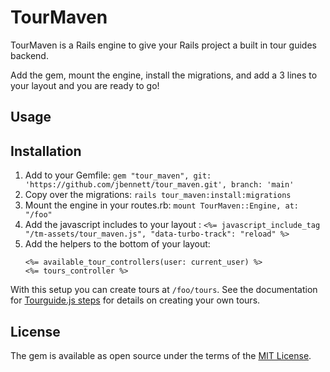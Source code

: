 # TourMaven

TourMaven is a Rails engine to give your Rails project a built in tour guides backend.

Add the gem, mount the engine, install the migrations, and add a 3 lines to your layout and you are ready to go! 

## Usage


## Installation

1. Add to your Gemfile: `gem "tour_maven", git: 'https://github.com/jbennett/tour_maven.git', branch: 'main'`
2. Copy over the migrations: `rails tour_maven:install:migrations`
3. Mount the engine in your routes.rb: `mount TourMaven::Engine, at: "/foo"`
4. Add the javascript includes to your layout <head>: `<%= javascript_include_tag "/tm-assets/tour_maven.js", "data-turbo-track": "reload" %>`
5. Add the helpers to the bottom of your layout:
    ```
   <%= available_tour_controllers(user: current_user) %>
   <%= tours_controller %>
   ```

With this setup you can create tours at `/foo/tours`. See the documentation for [Tourguide.js steps](https://github.com/LikaloLLC/tourguide.js#step) for details on creating your own tours.   

## License
The gem is available as open source under the terms of the [MIT License](https://opensource.org/licenses/MIT).
